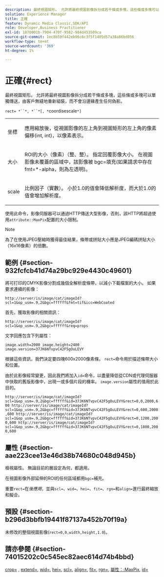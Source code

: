 ```yaml
---
description: 最終視圖矩形。 允許將最終視圖影像拆分成若干條或多塊，這些條或多塊可以單獨傳送，由客戶無縫地重新組裝，而不會沿邊緣產生任何偽影。
solution: Experience Manager
title: 正確
feature: Dynamic Media Classic,SDK/API
role: Developer,Business Practitioner
exl-id: 1870001b-7904-470f-9582-984d453509ca
source-git-commit: 1ec8b59f442eb96c6c3f5f1405d57a38a86bd056
workflow-type: tm+mt
source-wordcount: '369'
ht-degree: 1%

---
```


# 正確{#rect}

最終視圖矩形。 允許將最終視圖影像拆分成若干條或多塊，這些條或多塊可以單獨傳送，由客戶無縫地重新組裝，而不會沿邊緣產生任何偽影。

`rect= *``*, *``*[, *`coordisescale`*]`

<table id="simpletable_69D112F85FA24EFCA727B398DC8ED699"> 
 <tr class="strow"> 
  <td class="stentry"> <p><span class="varname"> 坐標</span> </p> </td> 
  <td class="stentry"> <p>應用<span class="varname">縮放</span>後，從視圖影像的左上角到視圖矩形的左上角的像素偏移(int, int)，以像素表示。 </p></td> 
 </tr> 
 <tr class="strow"> 
  <td class="stentry"> <p><span class="varname"> 大小</span> </p></td> 
  <td class="stentry"> <p>ROI的大小（像素）（整、整）。 指定回覆影像大小。 在視圖影像未覆蓋的區域中，該影像被<span class="codeph"> bgc=</span>填充(如果請求中存在<span class="codeph"> fmt=*-alpha</span>，則為左透明)。 </p></td> 
 </tr> 
 <tr class="strow"> 
  <td class="stentry"> <p><span class="varname"> scale</span> </p></td> 
  <td class="stentry"> <p>比例因子（實數）。 小於1.0的值會降低解析度，而大於1.0的值會增加解析度。 </p></td> 
 </tr> 
</table>

使用此命令，影像伺服器可以通過HTTP傳送大型影像，否則，該HTTP將超過使用`attribute::MaxPix`配置的大小限制。

>[!NOTE]
>
>為了在使用JPEG壓縮時獲得最佳結果，條帶或拼貼大小應是JPEG編碼拼貼大小（16x16像素）的倍數。

## 範例 {#section-932fcfcb41d74a29bc929e4430c49601}

將可打印的CMYK影像分割成幾個全解析度條帶，以減小下載檔案的大小。 如果要求連續的影像：

`http://server/is/image/cat/imageId?scl=1&op_usm=.9,2&bgc=ffffff&fmt=tif&icc=WebCoated`

首先，獲取影像的相關資訊：

`http://server/is/image/cat/imageId?scl=1&op_usm=.9,2&bgc=ffffff&req=props`

文字回應包含下列屬性：

`image.width=2000 image.height=2400 image.version=37JK6NTvpvC42F5gOuLEVY`

根據這些資訊，我們決定要四塊600x2000像素條。 `rect=`命令用於描述條帶大小和位置。

由於此影像經常變更，因此我們將加入`id=`命令，以盡量降低從CDN或代理伺服器中快取的舊版影像中，出現一或多個片段的機率。 `image.version`屬性的值用於此目的。

`http://server/is/image/cat/imageId?scl=1&op_usm=.9,2&bgc=ffffff&id=37JK6NTvpvC42F5gOuLEVY&rect=0,0,2000,600 http://server/is/image/cat/imageId?scl=1&op_usm=.9,2&bgc=ffffff&id=37JK6NTvpvC42F5gOuLEVY&rect=0,600,2000,600 http://server/is/image/cat/imageId?scl=1&op_usm=.9,2&bgc=ffffff&id=37JK6NTvpvC42F5gOuLEVY&rect=0,1200,2000,600 http://server/is/image/cat/imageId?scl=1&op_usm=.9,2&bgc=ffffff&id=37JK6NTvpvC42F5gOuLEVY&rect=0,1800,2000,600`

## 屬性 {#section-aae223cee13e46d38b74680c048d945b}

檢視屬性。 無論目前的層設定為何，都適用。

在視圖影像外部延伸的ROI的任何區域都用`bgc=`補充。

重要`rect=`在&#x200B;*後應用*，並與`scl=`、`wid=`、`hei=`、`fit=`、`rgn=`和`align=`進行最終縮放和擬合。

## 預設 {#section-b296d3bbfb19441f87137a452b70f19a}

未修改的整個視圖影像(`rect=0,0,width,height,1.0`)。

## 請亦參閱 {#section-74015202c0c545ec82aec614d74b4bbd}

[crop=](../../../../../is-api/http-ref/image-serving-api-ref/c-http-protocol-reference/c-command-reference/r-crop.md#reference-6fd0f6399966446ab4425ce050572eab) ,  [extend=](../../../../../is-api/http-ref/image-serving-api-ref/c-http-protocol-reference/c-command-reference/r-extend.md#reference-7e9156beb285459d830e2d56782a74ac),  [wid=](../../../../../is-api/http-ref/image-serving-api-ref/c-http-protocol-reference/c-command-reference/r-is-http-wid.md#reference-bfeadcb67bf4485f851eb21345527e47),  [hei=](../../../../../is-api/http-ref/image-serving-api-ref/c-http-protocol-reference/c-command-reference/r-is-http-hei.md#reference-6d6f556ccc0e4b98a815e8a5c1944a96),  [scl=](../../../../../is-api/http-ref/image-serving-api-ref/c-http-protocol-reference/c-command-reference/r-scl.md#reference-b2a74e493d0d407e98fe350551ba3fcc),  [align=](../../../../../is-api/http-ref/image-serving-api-ref/c-http-protocol-reference/c-command-reference/r-align.md#reference-b7d6b87c75124d78884f916dd6544bc7),  [fit=](../../../../../is-api/http-ref/image-serving-api-ref/c-http-protocol-reference/c-command-reference/r-fit.md#reference-f11bff6d93d143d6b135de3a923bc989),  [rgn=](../../../../../is-api/http-ref/image-serving-api-ref/c-http-protocol-reference/c-command-reference/r-rgn.md#reference-daa9b80e0d8c4b1aa67d116b578d592f),  [屬性：:MaxPix](../../../../../is-api/image-catalog/image-serving-api-ref/c-image-catalog-reference/c-attributes-reference/r-maxpix.md#reference-e167d396ac794079ba8b5e6eb16eeda5),  [id=](../../../../../is-api/http-ref/image-serving-api-ref/c-http-protocol-reference/c-command-reference/r-id.md#reference-60661184deb3420998779724244fcfa0)
